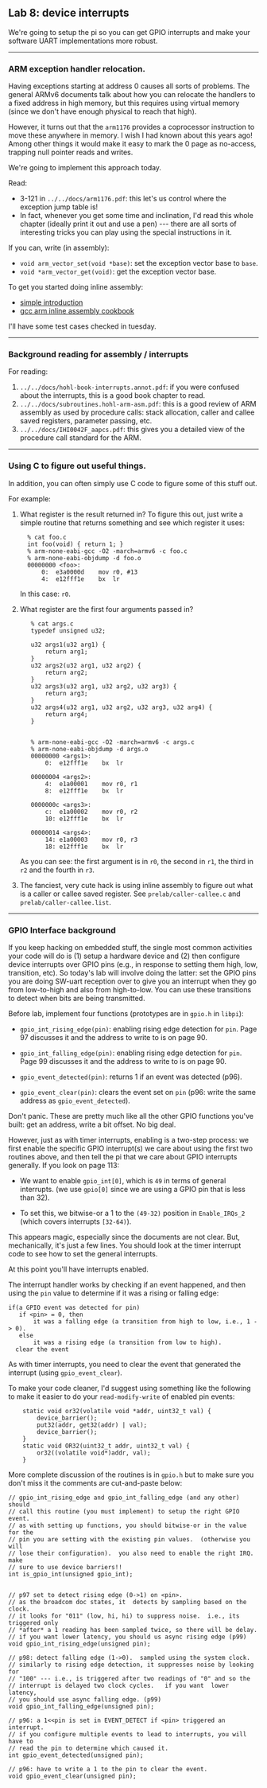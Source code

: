 ## Lab 8: device interrupts

We're going to setup the pi so you can get GPIO interrupts and make your
software UART implementations more robust.

----------------------------------------------------------------------
### ARM exception handler relocation.

Having exceptions starting at address 0 causes all sorts of problems.
The general ARMv6 documents talk about how you can relocate the handlers
to a fixed address in high memory, but this requires using virtual memory
(since we don't have enough physical to reach that high).  

However, it turns out that the `arm1176` provides a coprocessor
instruction to move these anywhere in memory.  I wish I had known about
this years ago!  Among other things it would make it easy to mark the
0 page as no-access, trapping null pointer reads and writes.  

We're going to implement this approach today.   

Read:
  - 3-121 in `../../docs/arm1176.pdf`: this let's us control where the
    exception jump table is!
  - In fact, whenever you get some time and inclination, I'd read this
    whole chapter (ideally print it out and use a pen) --- there are
    all sorts of interesting tricks you can play using the special
    instructions in it.

If you can, write (in assembly):
   - `void arm_vector_set(void *base)`: set the exception vector
     base to `base`.
   - `void *arm_vector_get(void)`: get the exception vector base.

To get you started doing inline assembly:
  - [simple introduction](http://199.104.150.52/computers/gcc_inline.html)
  - [gcc arm inline assembly cookbook](../../docs/ARM-GCC-Inline-Assembler-Cookbook.pdf)

I'll have some test cases checked in tuesday.

----------------------------------------------------------------------
### Background reading for assembly / interrupts

For reading:
  1. `../../docs/hohl-book-interrupts.annot.pdf`: if you were confused
     about the interrupts, this is a good book chapter to read.
  2. `../../docs/subroutines.hohl-arm-asm.pdf`: this is a good review
     of ARM assembly as used by procedure calls: stack allocation, 
     caller and callee saved registers, parameter passing, etc.
  3. `../../docs/IHI0042F_aapcs.pdf`: this gives you a detailed view
     of the procedure call standard for the ARM.  

----------------------------------------------------------------------
### Using C to figure out useful things.

In addition, you can often simply use C code to figure some of this
stuff out.

For example: 

  1.  What register is the result returned in?   To figure this out,
      just write a simple routine that returns something and see which
      register it uses:

            % cat foo.c
            int foo(void) { return 1; }
            % arm-none-eabi-gcc -O2 -march=armv6 -c foo.c
            % arm-none-eabi-objdump -d foo.o
            00000000 <foo>:
                0:	e3a0000d 	mov	r0, #13
                4:	e12fff1e 	bx	lr

      In this case: `r0`.

  2. What register are the first four arguments passed in?

            % cat args.c
            typedef unsigned u32;
            
            u32 args1(u32 arg1) {
                return arg1;
            }
            u32 args2(u32 arg1, u32 arg2) {
                return arg2;
            }
            u32 args3(u32 arg1, u32 arg2, u32 arg3) {
                return arg3;
            }
            u32 args4(u32 arg1, u32 arg2, u32 arg3, u32 arg4) {
                return arg4;
            }


            % arm-none-eabi-gcc -O2 -march=armv6 -c args.c
            % arm-none-eabi-objdump -d args.o
            00000000 <args1>:
                0:	e12fff1e 	bx	lr
            
            00000004 <args2>:
                4:	e1a00001 	mov	r0, r1
                8:	e12fff1e 	bx	lr
            
            0000000c <args3>:
                c:	e1a00002 	mov	r0, r2
                10:	e12fff1e 	bx	lr
            
            00000014 <args4>:
                14:	e1a00003 	mov	r0, r3
                18:	e12fff1e 	bx	lr


     As you can see: the first argument is in `r0`, the second in `r1`,
     the third in `r2` and the fourth in `r3`.

  3. The fanciest, very cute hack is using inline assembly to figure
     out what is a caller or callee saved register.  See
     `prelab/caller-callee.c` and `prelab/caller-callee.list`.

----------------------------------------------------------------------
### GPIO Interface background

If you keep hacking on embedded stuff, the single most common activities
your code will do is (1) setup a hardware device and (2) then configure
device interrupts over GPIO pins (e.g., in response to setting them high,
low, transition, etc).  So today's lab will involve doing the latter:
set the GPIO pins you are doing SW-uart reception over to give you an 
interrupt when they go from low-to-high and also from high-to-low.  You
can use these transitions to detect when bits are being transmitted.

Before lab, implement four functions (prototypes are in `gpio.h` in `libpi`):

  - `gpio_int_rising_edge(pin)`: enabling rising edge detection for `pin`.  Page 97
    discusses it and the address to write to is on page 90.

  - `gpio_int_falling_edge(pin)`: enabling rising edge detection for
    `pin`.  Page 99 discusses it and the address to write to is on page 90.

  - `gpio_event_detected(pin)`: returns 1 if an event was detected (p96).

  - `gpio_event_clear(pin)`: clears the event set on `pin` (p96: write the same
    address as `gpio_event_detected`).

Don't panic.  These are pretty much like all the other GPIO functions
you've built: get an address, write a bit offset.   No big deal.  

However, just as with timer interrupts, enabling is a two-step process: we first
enable the specific GPIO interrupt(s) we care about using the first two routines
above, and then tell the pi that we care about GPIO interrupts generally.  If you 
look on page 113:
  - We want to enable `gpio_int[0]`, which is `49` in terms of general
    interrupts.  (we use `gpio[0]` since we are using a GPIO pin that
    is less than 32).

  - To set this, we bitwise-or a 1 to the `(49-32)` position in
    `Enable_IRQs_2` (which covers interrupts `[32-64)`).


This appears magic, especially since the documents are not clear.  But,
mechanically, it's just a few lines.   You should look at the timer
interrupt code to see how to set the general interrupts.

At this point you'll have interrupts enabled.

The interrupt handler works by checking if an event happened, and then using the 
`pin` value to determine if it was a rising or falling edge:
    
    if(a GPIO event was detected for pin) 
       if <pin> = 0, then
           it was a falling edge (a transition from high to low, i.e., 1 -> 0).  
       else 
           it was a rising edge (a transition from low to high).
      clear the event

As with timer interrupts, you need to clear the event that generated
the interrupt (using `gpio_event_clear`).

To make your code cleaner, I'd suggest using something like the following to
make it easier to do your `read-modify-write` of enabled pin events:

        static void or32(volatile void *addr, uint32_t val) {
            device_barrier();
            put32(addr, get32(addr) | val);
            device_barrier();
        }
        static void OR32(uint32_t addr, uint32_t val) {
            or32((volatile void*)addr, val);
        }

More complete discussion of the routines is in `gpio.h` but to make sure you
don't miss it the comments are cut-and-paste below:

    // gpio_int_rising_edge and gpio_int_falling_edge (and any other) should
    // call this routine (you must implement) to setup the right GPIO event.
    // as with setting up functions, you should bitwise-or in the value for the 
    // pin you are setting with the existing pin values.  (otherwise you will
    // lose their configuration).  you also need to enable the right IRQ.   make
    // sure to use device barriers!!
    int is_gpio_int(unsigned gpio_int);
    

    // p97 set to detect rising edge (0->1) on <pin>.
    // as the broadcom doc states, it  detects by sampling based on the clock.
    // it looks for "011" (low, hi, hi) to suppress noise.  i.e., its triggered only
    // *after* a 1 reading has been sampled twice, so there will be delay.
    // if you want lower latency, you should us async rising edge (p99)
    void gpio_int_rising_edge(unsigned pin);
    
    // p98: detect falling edge (1->0).  sampled using the system clock.  
    // similarly to rising edge detection, it suppresses noise by looking for
    // "100" --- i.e., is triggered after two readings of "0" and so the 
    // interrupt is delayed two clock cycles.   if you want  lower latency,
    // you should use async falling edge. (p99)
    void gpio_int_falling_edge(unsigned pin);
    
    // p96: a 1<<pin is set in EVENT_DETECT if <pin> triggered an interrupt.
    // if you configure multiple events to lead to interrupts, you will have to 
    // read the pin to determine which caused it.
    int gpio_event_detected(unsigned pin);
    
    // p96: have to write a 1 to the pin to clear the event.
    void gpio_event_clear(unsigned pin);

